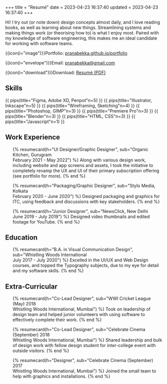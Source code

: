 +++
title = "Resumé"
date = 2023-04-23 16:37:40
updated = 2023-04-23 16:37:40
+++

Hi! I try out (or note down) design concepts almost daily,
and I love reading books, as well as learning about new things.
Streamlining systems and making things work
(or theorising how to) is what I enjoy most.
Paired with my knowledge of software engineering,
this makes me an ideal candidate for working with
software teams.

{{icon(i="image")}}Portfolio: [pranabekka.github.io/portfolio](/portfolio)

{{icon(i="envelope")}}Email: <a href="mailto:pranabekka@gmail.com">pranabekka@gmail.com</a>

{{icon(i="download")}}Download: [Resumé (PDF)](/resume-pranab-dasgupta-2023-06-01-public.pdf)

## Skills

<div class="pipgrid">
  {{ pips(title="Figma, Adobe XD, Penpot"n=5) }}
  {{ pips(title="Illustrator, Inkscape"n=5) }}
  {{ pips(title="Wireframing, Sketching"n=4) }}
  {{ pips(title="Photoshop, GIMP"n=3) }}
  {{ pips(title="Premiere Pro"n=3) }}
  {{ pips(title="Blender"n=3) }}
  {{ pips(title="HTML, CSS"n=3) }}
  {{ pips(title="Javascript"n=1) }}
</div>

## Work Experience

<ul class="cards">

<!--
{% resumecard(h="@@@", sub="@@@<br>@@@") %}
  @@@
{% end %}
-->

{% resumecard(h="UI Designer/Graphic Designer", sub="Organic Kitchen, Gurugram<br>February 2021 - May 2022") %}
  Along with various design work,
  including website and app screens and assets,
  I took the initiative to completely revamp
  the UX and UI of their primary subscription offering
  (see portfolio for more).
{% end %}

{% resumecard(h="Packaging/Graphic Designer", sub="Stylo Media, Kolkata<br>February 2020 - June 2020") %}
  Designed packaging and graphics for ITC,
  using feedback and discussions with key stakeholders.
{% end %}

{% resumecard(h="Junior Designer", sub="NewsClick, New Delhi<br>June 2019 - July 2019") %}
  Designed video thumbnails and edited footage for YouTube.
{% end %}

</ul>

## Education

<ul class="cards">

{% resumecard(h="B.A. in Visual Communication Design", sub="Whistling Woods International<br>July 2017 - July 2020") %}
  Excelled in the UI/UX and Web Design courses,
  and topped the Typography subjects,
  due to my eye for detail and my software skills.
{% end %}

</ul>

## Extra-Curricular

<ul class="cards">

{% resumecard(h="Co-Lead Designer", sub="WWI Cricket League (May) 2018<br>Whistling Woods International, Mumbai") %}
  Took on leadership of design team
  and helped junior volunteers
  with using software to effectively complete their work.
{% end %}

{% resumecard(h="Co-Lead Designer", sub="Celebrate Cinema (September) 2018<br>Whistling Woods International, Mumbai") %}
  Shared leadership and bulk of design work with fellow design student
  for inter-college event with outside visitors.
{% end %}

{% resumecard(h="Designer", sub="Celebrate Cinema (September) 2017<br>Whistling Woods International, Mumbai") %}
  Joined the small team to help with graphics and installations.
{% end %}

</ul>

